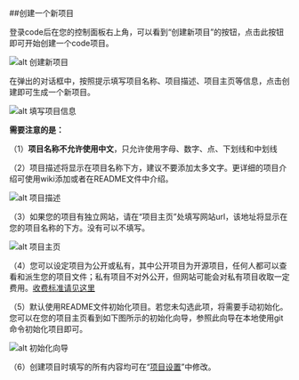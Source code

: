 ##创建一个新项目


登录code后在您的控制面板右上角，可以看到“创建新项目”的按钮，点击此按钮即可开始创建一个code项目。

![alt 创建新项目](/CSDN_Code/code_support/blob/master/images/FAQ_2_1_1.jpg "创建新项目")


在弹出的对话框中，按照提示填写项目名称、项目描述、项目主页等信息，点击创建即可生成一个新项目。

![alt 填写项目信息](/CSDN_Code/code_support/blob/master/images/FAQ_2_1_2.jpg "填写项目信息")
 
**需要注意的是：**


（1）**项目名称不允许使用中文**，只允许使用字母、数字、点、下划线和中划线


（2）项目描述将显示在项目名称下方，建议不要添加太多文字。更详细的项目介绍可使用wiki添加或者在README文件中介绍。

 
![alt 项目描述](images//CSDN_Code/code_support/blob/master/FAQ_2_1_3.jpg "项目描述")

（3）如果您的项目有独立网站，请在“项目主页”处填写网站url，该地址将显示在您的项目名称的下方。没有可以不填写。


![alt 项目主页](/CSDN_Code/code_support/blob/master/images/FAQ_2_1_4.jpg "项目主页")

 
（4）您可以设定项目为公开或私有，其中公开项目为开源项目，任何人都可以查看和派生您的项目文件；私有项目不对外公开，但网站可能会对私有项目收取一定费用。[收费标准请见这里](/CSDN_Code/code_support/blob/master/FAQ_0_6.md "Code代码托管业务收费么?")


（5）默认使用README文件初始化项目。若您未勾选此项，将需要手动初始化。您可以在您的项目主页看到如下图所示的初始化向导，参照此向导在本地使用git命令初始化项目即可。


![alt 初始化向导](/CSDN_Code/code_support/blob/master/images/FAQ_2_1_5.jpg "初始化向导")

 
（6）创建项目时填写的所有内容均可在“[项目设置](/CSDN_Code/code_support/blob/master/FAQ_4_4.md "项目设置")”中修改。
